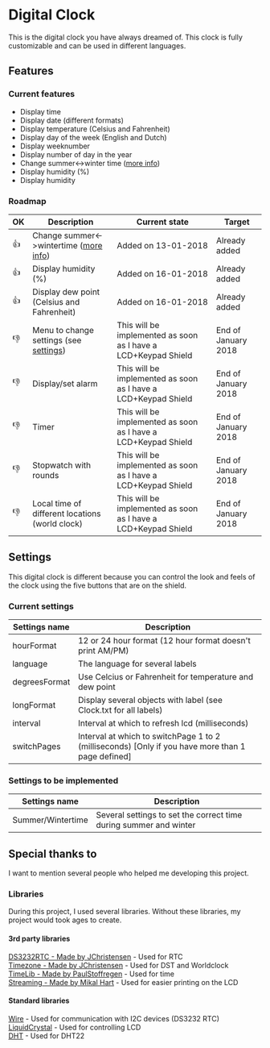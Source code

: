 # Digital Clock

This is the digital clock you have always dreamed of. This clock is fully customizable and can be used in different languages.

## Features

### Current features
- Display time
- Display date (different formats)
- Display temperature (Celsius and Fahrenheit)
- Display day of the week (English and Dutch)
- Display weeknumber
- Display number of day in the year
-	Change summer<->winter time ([more info](https://en.wikipedia.org/wiki/Summer_Time_in_Europe))
- Display humidity (%)
- Display humidity

### Roadmap
 OK | Description | Current state | Target
 ----------- | ----------- | ------------- | ------
 :+1: | Change summer<->wintertime ([more info](https://en.wikipedia.org/wiki/Summer_Time_in_Europe)) | Added on 13-01-2018 | Already added
 :+1: | Display humidity (%) | Added on 16-01-2018 | Already added
 :+1: | Display dew point (Celsius and Fahrenheit) | Added on 16-01-2018 | Already added
 :-1: | Menu to change settings (see [settings](https://github.com/sebastiaanspeck/Digital-Clock#settings)) | This will be implemented as soon as I have a LCD+Keypad Shield | End of January 2018
 :-1: | Display/set alarm | This will be implemented as soon as I have a LCD+Keypad Shield | End of January 2018
 :-1: | Timer | This will be implemented as soon as I have a LCD+Keypad Shield | End of January 2018
 :-1: | Stopwatch with rounds | This will be implemented as soon as I have a LCD+Keypad Shield | End of January 2018
 :-1: | Local time of different locations (world clock) | This will be implemented as soon as I have a LCD+Keypad Shield | End of January 2018

## Settings
This digital clock is different because you can control the look and feels of the clock using the five buttons that are on the shield.
### Current settings
Settings name | Description
------------- | -----------
hourFormat    | 12 or 24 hour format (12 hour format doesn't print AM/PM)
language      | The language for several labels
degreesFormat | Use Celcius or Fahrenheit for temperature and dew point
longFormat    | Display several objects with label (see Clock.txt for all labels)
interval      | Interval at which to refresh lcd (milliseconds)
switchPages   | Interval at which to switchPage 1 to 2 (milliseconds) [Only if you have more than 1 page defined]

### Settings  to be implemented
Settings name | Description
------------- | -----------
Summer/Wintertime | Several settings to set the correct time during summer and winter

## Special thanks to
I want to mention several people who helped me developing this project.

### Libraries
During this project, I used several libraries. Without these libraries, my project would took ages to create.
#### 3rd party libraries  
[DS3232RTC - Made by JChristensen](https://github.com/JChristensen/DS3232RTC) - Used for RTC   
[Timezone - Made by JChristensen](https://github.com/JChristensen/Timezone) - Used for DST and Worldclock  
[TimeLib - Made by PaulStoffregen](https://github.com/PaulStoffregen/Time) - Used for time  
[Streaming - Made by Mikal Hart](http://arduiniana.org/libraries/streaming/) - Used for easier printing on the LCD  

#### Standard libraries
[Wire](https://www.arduino.cc/en/Reference/Wire) - Used for communication with I2C devices (DS3232 RTC)  
[LiquidCrystal](https://www.arduino.cc/en/Reference/LiquidCrystal)  - Used for controlling LCD  
[DHT](https://github.com/adafruit/DHT-sensor-library) - Used for DHT22
